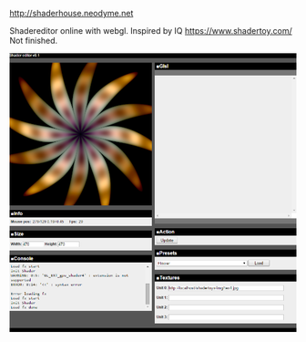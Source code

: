 http://shaderhouse.neodyme.net

Shadereditor online with webgl. Inspired by IQ https://www.shadertoy.com/
Not finished.

![alt text](https://github.com/neodyme60/pixeltoys/blob/master/doc/demo.png "Logo Title Text 1")


